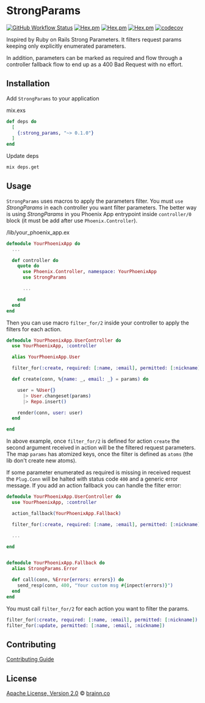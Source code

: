 # StrongParams

[![GitHub Workflow Status](https://img.shields.io/github/workflow/status/brainnco/strong_params/CI?style=flat-square)](https://github.com/brainnco/strong_params/actions?query=workflow%3ACI)
[![Hex.pm](https://img.shields.io/hexpm/v/strong_params?style=flat-square)](https://hex.pm/packages/strong_params)
[![Hex.pm](https://img.shields.io/hexpm/l/strong_params?style=flat-square)](https://hex.pm/packages/strong_params)
[![Hex.pm](https://img.shields.io/hexpm/dt/strong_params?style=flat-square)](https://hex.pm/packages/strong_params)
[![codecov](https://img.shields.io/codecov/c/github/brainnco/strong_params?style=flat-square)](https://codecov.io/gh/brainnco/strong_params)

Inspired by Ruby on Rails Strong Parameters. It filters request params keeping only explicitly enumerated parameters.

In addition, parameters can be marked as required and flow through a controller fallback flow to end up as a 400 Bad Request with no effort.

## Installation

Add `StrongParams` to your application

mix.exs

```elixir
def deps do
  [
    {:strong_params, "~> 0.1.0"}
  ]
end
```

Update deps

```sh
mix deps.get
```

## Usage

`StrongParams` uses macros to apply the parameters filter. You must `use` _StrongParams_
in each controller you want filter parameters. The better way is using _StrongParams_
in you Phoenix App entrypoint inside `controller/0` block (it must be add after
use `Phoenix.Controller`).

/lib/your_phoenix_app.ex

```elixir
defmodule YourPhoenixApp do
  ...

  def controller do
    quote do
      use Phoenix.Controller, namespace: YourPhoenixApp
      use StrongParams

      ...

    end
  end
end
```

Then you can use macro `filter_for/2` inside your controller to apply the filters
for each action.

```elixir
defmodule YourPhoenixApp.UserController do
  use YourPhoenixApp, :controller

  alias YourPhoenixApp.User

  filter_for(:create, required: [:name, :email], permitted: [:nickname])

  def create(conn, %{name: _, email: _} = params) do

    user = %User{}
      |> User.changeset(params)
      |> Repo.insert()

    render(conn, user: user)
  end

end
```

In above example, once `filter_for/2` is defined for action `create` the second
argument received in action will be the filtered request parameters. The map `params`
has atomized keys, once the filter is defined as `atoms` (the lib don't create new atoms).

If some parameter enumerated as required is missing in received request the `Plug.Conn`
will be halted with status code `400` and a generic error message. If you add an
action fallback you can handle the filter error:

```elixir
defmodule YourPhoenixApp.UserController do
  use YourPhoenixApp, :controller

  action_fallback(YourPhoenixApp.Fallback)

  filter_for(:create, required: [:name, :email], permitted: [:nickname])

  ...

end


defmodule YourPhoenixApp.Fallback do
  alias StrongParams.Error

  def call(conn, %Error{errors: errors}) do
    send_resp(conn, 400, "Your custom msg #{inpect(errors)}")
  end
end
```

You must call `filter_for/2` for each action you want to filter the params.

```elixir
filter_for(:create, required: [:name, :email], permitted: [:nickname])
filter_for(:update, permitted: [:name, :email, :nickname])
```

## Contributing

[Contributing Guide](CONTRIBUTING.md)

## License

[Apache License, Version 2.0](LICENSE) © [brainn.co](https://github.com/brainn-co)
